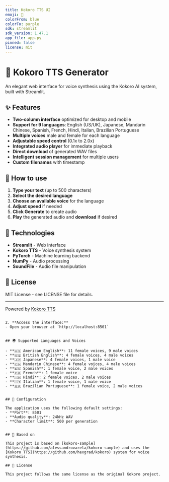 ```yaml
---
title: Kokoro TTS UI
emoji: 🎤
colorFrom: blue
colorTo: purple
sdk: streamlit
sdk_version: 1.47.1
app_file: app.py
pinned: false
license: mit
---
```


# 🎤 Kokoro TTS Generator

An elegant web interface for voice synthesis using the Kokoro AI system, built with Streamlit.

## ✨ Features

- **Two-column interface** optimized for desktop and mobile
- **Support for 9 languages**: English (US/UK), Japanese, Mandarin Chinese, Spanish, French, Hindi, Italian, Brazilian Portuguese
- **Multiple voices** male and female for each language
- **Adjustable speed control** (0.1x to 2.0x)
- **Integrated audio player** for immediate playback
- **Direct download** of generated WAV files
- **Intelligent session management** for multiple users
- **Custom filenames** with timestamp

## 🎯 How to use

1. **Type your text** (up to 500 characters)
2. **Select the desired language**
3. **Choose an available voice** for the language
4. **Adjust speed** if needed
5. **Click Generate** to create audio
6. **Play** the generated audio and **download** if desired

## 🔧 Technologies

- **Streamlit** - Web interface
- **Kokoro TTS** - Voice synthesis system
- **PyTorch** - Machine learning backend
- **NumPy** - Audio processing
- **SoundFile** - Audio file manipulation

## 📝 License

MIT License - see LICENSE file for details.

---

Powered by [Kokoro TTS](https://github.com/hexgrad/kokoro)
   ```

2. **Access the interface:**
   - Open your browser at `http://localhost:8501`


## 🌍 Supported Languages and Voices

- **🇺🇸 American English**: 11 female voices, 9 male voices
- **🇬🇧 British English**: 4 female voices, 4 male voices  
- **🇯🇵 Japanese**: 4 female voices, 1 male voice
- **🇨🇳 Mandarin Chinese**: 4 female voices, 4 male voices
- **🇪🇸 Spanish**: 1 female voice, 2 male voices
- **🇫🇷 French**: 1 female voice
- **🇮🇳 Hindi**: 2 female voices, 2 male voices
- **🇮🇹 Italian**: 1 female voice, 1 male voice
- **🇧🇷 Brazilian Portuguese**: 1 female voice, 2 male voices


## 🔧 Configuration

The application uses the following default settings:
- **Port**: 8501
- **Audio quality**: 24kHz WAV
- **Character limit**: 500 per generation


## 🤝 Based on

This project is based on [kokoro-sample](https://github.com/alessandrovarela/kokoro-sample) and uses the [Kokoro TTS](https://github.com/hexgrad/kokoro) system for voice synthesis.

## 📄 License

This project follows the same license as the original Kokoro project.